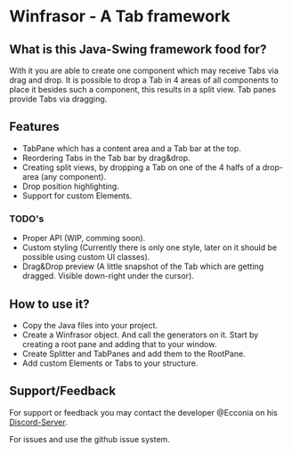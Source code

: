 # Winfrasor - A Tab framework

## What is this Java-Swing framework food for?

With it you are able to create one component which may receive Tabs via drag and drop.
It is possible to drop a Tab in 4 areas of all components to place it besides such a component, this results in a split view. Tab panes provide Tabs via dragging.

## Features

* TabPane which has a content area and a Tab bar at the top.
* Reordering Tabs in the Tab bar by drag&drop.
* Creating split views, by dropping a Tab on one of the 4 halfs of a drop-area (any component).
* Drop position highlighting.
* Support for custom Elements.

### TODO's

* Proper API (WIP, comming soon).
* Custom styling (Currently there is only one style, later on it should be possible using custom UI classes).
* Drag&Drop preview (A little snapshot of the Tab which are getting dragged. Visible down-right under the cursor).

## How to use it?

* Copy the Java files into your project.
* Create a Winfrasor object. And call the generators on it. Start by creating a root pane and adding that to your window.
* Create Splitter and TabPanes and add them to the RootPane.
* Add custom Elements or Tabs to your structure.

## Support/Feedback

For support or feedback you may contact the developer @Ecconia on his [Discord-Server](https://discord.gg/PEzSDj).

For issues and use the github issue system.